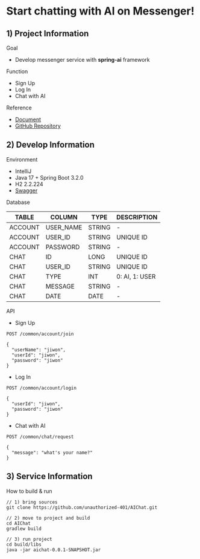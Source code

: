 # Start chatting with AI on Messenger!

## 1) Project Information

Goal
- Develop messenger service with **spring-ai** framework

Function
- Sign Up
- Log In
- Chat with AI

Reference
- [Document](https://docs.spring.io/spring-ai/reference/index.html)
- [GitHub Repository](https://github.com/spring-projects/spring-ai)


## 2) Develop Information

Environment
- IntelliJ
- Java 17 + Spring Boot 3.2.0
- H2 2.2.224
- [Swagger](localhost:8080/swagger-ui.html)

Database

|TABLE|COLUMN|TYPE|DESCRIPTION|
|-----|------|----|-----------|
|ACCOUNT|USER_NAME|STRING|-|
|ACCOUNT|USER_ID|STRING|UNIQUE ID|
|ACCOUNT|PASSWORD|STRING|-|
|CHAT|ID|LONG|UNIQUE ID|
|CHAT|USER_ID|STRING|UNIQUE ID|
|CHAT|TYPE|INT|0: AI, 1: USER|
|CHAT|MESSAGE|STRING|-|
|CHAT|DATE|DATE|-|

API
- Sign Up
```
POST /common/account/join

{
  "userName": "jiwon",
  "userId": "jiwon",
  "password": "jiwon"
}
```

- Log In
```
POST /common/account/login

{
  "userId": "jiwon",
  "password": "jiwon"
}
```

- Chat with AI
```
POST /common/chat/request

{
  "message": "what's your name?"
}
```


## 3) Service Information

How to build & run
```
// 1) bring sources
git clone https://github.com/unauthorized-401/AIChat.git

// 2) move to project and build
cd AIChat
gradlew build

// 3) run project
cd build/libs
java -jar aichat-0.0.1-SNAPSHOT.jar
```